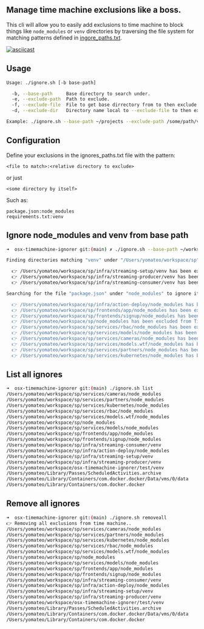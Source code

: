 ## Manage time machine exclusions like a boss.

This cli will allow you to easily add exclusions to time machine to
block things like `node_modules` or `venv` directories by traversing the
file system for matching patterns defined in
[ingore_paths.txt](ignore-paths.txt).

[![asciicast](https://asciinema.org/a/ntpzTxExuMLr1YDfQC3x2yyyD.png)](https://asciinema.org/a/ntpzTxExuMLr1YDfQC3x2yyyD)

## Usage

```bash
Usage: ./ignore.sh [-b base-path]

  -b, --base-path     Base directory to search under.
  -e, --exclude-path  Path to exclude.
  -f, --exclude-file  File to get base dirrectory from to then exclude.
  -d, --exclude-dir   Directory name local to --exclude-file to then exclude.

Example: ./ignore.sh --base-path ~/projects --exclude-path /some/path/venv
```

## Configuration
Define your exclusions in the ignores_paths.txt file with the pattern:

`<file to match>:<relative directory to exclude>`

or just

`<some directory by itself>`

Such as:

```
package.json:node_modules
requirements.txt:venv
```
## Ignore node_modules and venv from base path

```bash
➜  osx-timemachine-ignorer git:(main) ✗ ./ignore.sh --base-path ~/workspace/sp apply  

Finding directories matching "venv" under "/Users/yomateo/workspace/sp"..

  👉 /Users/yomateo/workspace/sp/infra/streaming-setup/venv has been excluded from Time Machine backups
  👉 /Users/yomateo/workspace/sp/infra/streaming-producer/venv has been excluded from Time Machine backups
  👉 /Users/yomateo/workspace/sp/infra/streaming-consumer/venv has been excluded from Time Machine backups

Searching for the file "package.json" under "node_modules" to ignore it's base directory..

  👉 /Users/yomateo/workspace/sp/infra/action-deploy/node_modules has been excluded from Time Machine backups
  👉 /Users/yomateo/workspace/sp/frontends/app/node_modules has been excluded from Time Machine backups
  👉 /Users/yomateo/workspace/sp/frontends/signup/node_modules has been excluded from Time Machine backups
  👉 /Users/yomateo/workspace/sp/node_modules has been excluded from Time Machine backups
  👉 /Users/yomateo/workspace/sp/services/rbac/node_modules has been excluded from Time Machine backups
  👉 /Users/yomateo/workspace/sp/services/models/node_modules has been excluded from Time Machine backups
  👉 /Users/yomateo/workspace/sp/services/cameras/node_modules has been excluded from Time Machine backups
  👉 /Users/yomateo/workspace/sp/services/models.wtf/node_modules has been excluded from Time Machine backups
  👉 /Users/yomateo/workspace/sp/services/partners/node_modules has been excluded from Time Machine backups
  👉 /Users/yomateo/workspace/sp/services/kubernetes/node_modules has been excluded from Time Machine backups
```

## List all ignores

```bash
➜  osx-timemachine-ignorer git:(main) ./ignore.sh list
/Users/yomateo/workspace/sp/services/cameras/node_modules
/Users/yomateo/workspace/sp/services/partners/node_modules
/Users/yomateo/workspace/sp/services/kubernetes/node_modules
/Users/yomateo/workspace/sp/services/rbac/node_modules
/Users/yomateo/workspace/sp/services/models.wtf/node_modules
/Users/yomateo/workspace/sp/node_modules
/Users/yomateo/workspace/sp/services/models/node_modules
/Users/yomateo/workspace/sp/frontends/app/node_modules
/Users/yomateo/workspace/sp/frontends/signup/node_modules
/Users/yomateo/workspace/sp/infra/streaming-consumer/venv
/Users/yomateo/workspace/sp/infra/action-deploy/node_modules
/Users/yomateo/workspace/sp/infra/streaming-setup/venv
/Users/yomateo/workspace/sp/infra/streaming-producer/venv
/Users/yomateo/workspace/osx-timemachine-ignorer/test/venv
/Users/yomateo/Library/Passes/ScheduledActivities.archive
/Users/yomateo/Library/Containers/com.docker.docker/Data/vms/0/data
/Users/yomateo/Library/Containers/com.docker.docker
```

## Remove all ignores
```bash
➜  osx-timemachine-ignorer git:(main) ./ignore.sh removeall
👉 Removing all exclusions from time machine..
/Users/yomateo/workspace/sp/services/cameras/node_modules
/Users/yomateo/workspace/sp/services/partners/node_modules
/Users/yomateo/workspace/sp/services/kubernetes/node_modules
/Users/yomateo/workspace/sp/services/rbac/node_modules
/Users/yomateo/workspace/sp/services/models.wtf/node_modules
/Users/yomateo/workspace/sp/node_modules
/Users/yomateo/workspace/sp/services/models/node_modules
/Users/yomateo/workspace/sp/frontends/app/node_modules
/Users/yomateo/workspace/sp/frontends/signup/node_modules
/Users/yomateo/workspace/sp/infra/streaming-consumer/venv
/Users/yomateo/workspace/sp/infra/action-deploy/node_modules
/Users/yomateo/workspace/sp/infra/streaming-setup/venv
/Users/yomateo/workspace/sp/infra/streaming-producer/venv
/Users/yomateo/workspace/osx-timemachine-ignorer/test/venv
/Users/yomateo/Library/Passes/ScheduledActivities.archive
/Users/yomateo/Library/Containers/com.docker.docker/Data/vms/0/data
/Users/yomateo/Library/Containers/com.docker.docker
```
